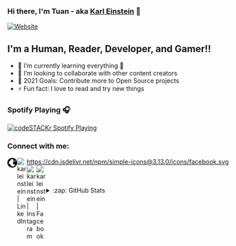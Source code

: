 ### Hi there, I'm Tuan - aka [Karl Einstein][website] 👋

[![Website](https://st2.depositphotos.com/2419757/10172/v/950/depositphotos_101726758-stock-illustration-icon-of-online-books-digital.jpg)](https://karleinstein.github.io)

## I'm a Human, Reader, Developer, and Gamer!!

- 🌱 I’m currently learning everything 🤣
- 👯 I’m looking to collaborate with other content creators
- 🥅 2021 Goals: Contribute more to Open Source projects
- ⚡ Fun fact: I love to read and try new things

### Spotify Playing 🎧

[<img src="https://now-playing-codestackr.vercel.app/api/spotify-playing" alt="codeSTACKr Spotify Playing" width="350" />](https://open.spotify.com/user/aoq3jnnterr4m8e1gzoi0wylw)

### Connect with me:
https://cdn.jsdelivr.net/npm/simple-icons@3.13.0/icons/facebook.svg
[<img align="left" alt="karleinstein.github.io" width="22px" src="https://raw.githubusercontent.com/iconic/open-iconic/master/svg/globe.svg" />][website]
[<img align="left" alt="karleinstein | LinkedIn" width="22px" src="https://cdn.jsdelivr.net/npm/simple-icons@v3/icons/linkedin.svg" />][linkedin]
[<img align="left" alt="karleinstein | Instagram" width="22px" src="https://cdn.jsdelivr.net/npm/simple-icons@v3/icons/instagram.svg" />][instagram]
[<img align="left" alt="karleinstein | Facebook" width="22px" src="https://cdn.jsdelivr.net/npm/simple-icons@3.13.0/icons/facebook.svg" />][facebook]

<br />
<br />

<details>
  <summary>:zap: GitHub Stats</summary>

  <img align="left" alt="codeSTACKr's GitHub Stats" src="https://github-readme-stats.codestackr.vercel.app/api?username=tuannq-0847&show_icons=true&hide_border=true" />

</details>

[instagram]: https://instagram.com/karleinstein
[linkedin]: https://www.linkedin.com/in/tu%E1%BA%A5n-nguy%E1%BB%85n-6aa2b0131/
[website]: https://karleinstein.github.io
[facebook]: https://facebook.com/karleinsteinz
